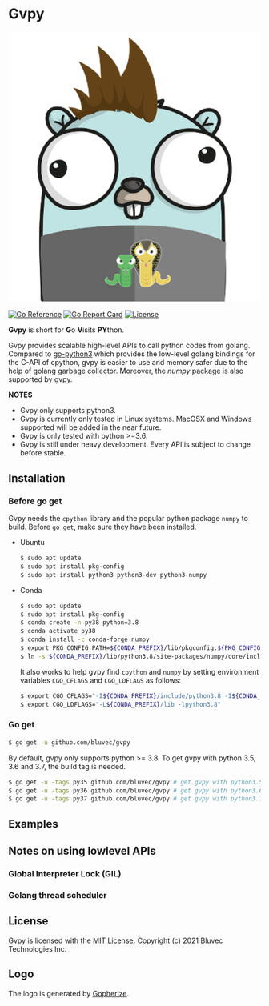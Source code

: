 # Gvpy
[![gvpy](https://raw.githubusercontent.com/bluvec/gvpy/readme/res/gvpylogo.png)](https://github.com/bluvec/gvpy)

[![Go Reference](https://pkg.go.dev/badge/github.com/bluvec/gvpy.svg)](https://pkg.go.dev/github.com/bluvec/gvpy)
[![Go Report Card](https://goreportcard.com/badge/github.com/bluvec/gvpy)](https://goreportcard.com/report/github.com/bluvec/gvpy)
[![License](https://img.shields.io/github/license/bluvec/gvpy)](https://raw.githubusercontent.com/bluvec/gvpy/readme/LICENSE)

**Gvpy** is short for **G**o **V**isits **PY**thon.

Gvpy provides scalable high-level APIs to call python codes from golang. Compared to [go-python3]([go-python3](https://github.com/DataDog/go-python3)) which provides the low-level golang bindings for the C-API of cpython, gvpy is easier to use and memory safer due to the help of golang garbage collector. Moreover, the _numpy_ package is also supported by gvpy.

**NOTES**
* Gvpy only supports python3.
* Gvpy is currently only tested in Linux systems. MacOSX and Windows supported will be added in the near future.
* Gvpy is only tested with python >=3.6.
* Gvpy is still under heavy development. Every API is subject to change before stable.

## Installation
### Before go get
Gvpy needs the `cpython` library and the popular python package `numpy` to build. Before `go get`, make sure they have been installed.
* Ubuntu
  ```bash
  $ sudo apt update
  $ sudo apt install pkg-config
  $ sudo apt install python3 python3-dev python3-numpy
  ```
* Conda
  ```bash
  $ sudo apt update
  $ sudo apt install pkg-config
  $ conda create -n py38 python=3.8
  $ conda activate py38
  $ conda install -c conda-forge numpy
  $ export PKG_CONFIG_PATH=${CONDA_PREFIX}/lib/pkgconfig:${PKG_CONFIG_PATH}
  $ ln -s ${CONDA_PREFIX}/lib/python3.8/site-packages/numpy/core/include/numpy ${CONDA_PREFIX}/include/python3.8/
  ```

  It also works to help gvpy find `cpython` and `numpy` by setting environment variables `CGO_CFLAGS` and `CGO_LDFLAGS` as follows:
  ```bash
  $ export CGO_CFLAGS="-I${CONDA_PREFIX}/include/python3.8 -I${CONDA_PREFIX}/lib/python3.8/site-packages/numpy/core/include/numpy"
  $ export CGO_LDFLAGS="-L${CONDA_PREFIX}/lib -lpython3.8"
  ```

### Go get
```bash
$ go get -u github.com/bluvec/gvpy
```

By default, gvpy only supports python >= 3.8. To get gvpy with python 3.5, 3.6 and 3.7, the build tag is needed.
```bash
$ go get -u -tags py35 github.com/bluvec/gvpy # get gvpy with python3.5
$ go get -u -tags py36 github.com/bluvec/gvpy # get gvpy with python3.6
$ go get -u -tags py37 github.com/bluvec/gvpy # get gvpy with python3.7
```

## Examples

## Notes on using lowlevel APIs
### Global Interpreter Lock (GIL)

### Golang thread scheduler

## License
Gvpy is licensed with the [MIT License](https://raw.githubusercontent.com/bluvec/gvpy/readme/LICENSE). Copyright (c) 2021 Bluvec Technologies Inc.

## Logo
The logo is generated by [Gopherize](https://gopherize.me/).